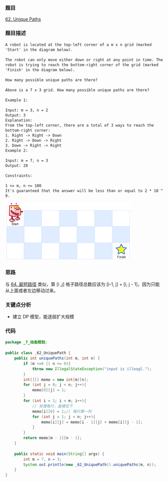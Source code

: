 ### 题目
[62. Unique Paths](https://leetcode.com/problems/unique-paths/)
### 题目描述
```
A robot is located at the top-left corner of a m x n grid (marked 'Start' in the diagram below).

The robot can only move either down or right at any point in time. The robot is trying to reach the bottom-right corner of the grid (marked 'Finish' in the diagram below).

How many possible unique paths are there?

Above is a 7 x 3 grid. How many possible unique paths are there?

Example 1:

Input: m = 3, n = 2
Output: 3
Explanation:
From the top-left corner, there are a total of 3 ways to reach the bottom-right corner:
1. Right -> Right -> Down
2. Right -> Down -> Right
3. Down -> Right -> Right
Example 2:

Input: m = 7, n = 3
Output: 28
 
Constraints:

1 <= m, n <= 100
It's guaranteed that the answer will be less than or equal to 2 * 10 ^ 9.
```

![1](https://github.com/zhangbotong/LeetCode/blob/master/assets/62-1.png)

### 思路
与 [64. 最短路径](https://github.com/zhangbotong/LeetCode/blob/master/problems/7.%20Dynamic-Programming/03-64.%20Minimum%20Path%20Sum%20%EF%BC%88%E6%9C%80%E7%9F%AD%E8%B7%AF%E5%BE%84%E5%92%8C-DP%EF%BC%8C%E6%89%93%E5%A5%BD%E5%9F%BA%E7%A1%80%EF%BC%8C%E9%80%90%E6%AD%A5%E6%B7%B1%E5%85%A5%EF%BC%89.md) 类似，第 [i ,j] 格子路径总数应该为 [i-1, j] + [i, j - 1]，因为只能从上面或者左边移动过来。
### 关键点分析
* 建立 DP 模型，能逐层扩大规模

### 代码
```java
package _7_动态规划;

public class _62_UniquePath {
    public int uniquePaths(int m, int n) {
        if (m <=0 || n <= 0){
            throw new IllegalStateException("input is illeagl.");
        }
        int[][] memo = new int[m][n];
        for (int j = 0; j < n; j++){
            memo[0][j] = 1;
        }
        for (int i = 1; i < m; i++){
            // 处理每行，盖楼往下
            memo[i][0] = 1;// 每行第一列
            for (int j = 1; j < n; j++){
                memo[i][j] = memo[i - 1][j] + memo[i][j - 1];
            }
        }
        return memo[m - 1][n - 1];
    }

    public static void main(String[] args) {
        int m = 7, n = 3;
        System.out.println(new _62_UniquePath().uniquePaths(m, n));
    }
}
```
